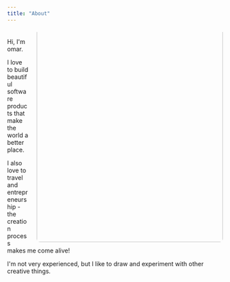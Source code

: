 ```yaml
---
title: "About"
---
```


<div style="overflow: hidden; margin: 20px 0; max-width: 100%;">
  <img id="about-page-image" src="/uploads/photo-1756982392181.jpg" alt="About Photo" style="float: right !important; width: 435px !important; height: 550px !important; object-fit: cover !important; border-radius: 8px !important; margin-left: 20px !important; margin-bottom: 10px !important; margin-top: -60px !important; clear: right !important; display: inline-block !important;">
  
  <p>Hi, I'm omar.</p>
  
  <p>I love to build beautiful software products that make the world a better place.</p>
  
<p>I also love to travel and entrepreneurship - the creation process makes me come alive!</p> 

<p>I'm not very experienced, but I like to draw and experiment with other creative things.</p>

</div>


